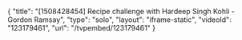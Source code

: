{
    "title": "[1508428454] Recipe challenge with Hardeep Singh Kohli - Gordon Ramsay",
    "type": "solo",
    "layout": "iframe-static",
    "videoId": "123179461",
    "url": "\/tvpembed\/123179461"
}